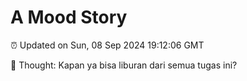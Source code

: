 # A Mood Story

⏰ Updated on Sun, 08 Sep 2024 19:12:06 GMT

💭 Thought: Kapan ya bisa liburan dari semua tugas ini?

